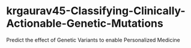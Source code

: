 # krgaurav45-Classifying-Clinically-Actionable-Genetic-Mutations
Predict the effect of Genetic Variants to enable Personalized Medicine
